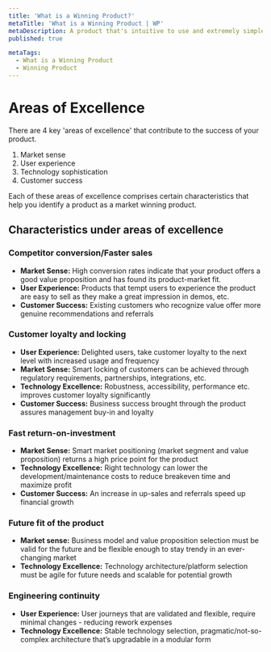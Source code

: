 ```yaml
---
title: 'What is a Winning Product?'
metaTitle: 'What is a Winning Product | WP'
metaDescription: A product that's intuitive to use and extremely simple to understand is a market winner. Is there a greater validation for a product than its users? That’s why, to build a winning product you require much more than engineering excellence.
published: true

metaTags:
  - What is a Winning Product
  - Winning Product
---
```

# Areas of Excellence
There are 4 key 'areas of excellence' that contribute to the success of your product.
1.	Market sense
2.	User experience
3.	Technology sophistication
4.	Customer success

Each of these areas of excellence comprises certain characteristics that help you identify a product as a market winning product.

## Characteristics under areas of excellence 
### Competitor conversion/Faster sales
-	**Market Sense:** High conversion rates indicate that your product offers a good value proposition and has found its product-market fit.
-	**User Experience:** Products that tempt users to experience the product are easy to sell as they make a great impression in demos, etc.
-	**Customer Success:** Existing customers who recognize value offer more genuine recommendations and referrals


### Customer loyalty and locking
-	**User Experience:** Delighted users, take customer loyalty to the next level with increased usage and frequency
-	**Market Sense:** Smart locking of customers can be achieved through regulatory requirements, partnerships, integrations, etc.
-	**Technology Excellence:** Robustness, accessibility, performance etc. improves customer loyalty significantly
-	**Customer Success:** Business success brought through the product assures management buy-in and loyalty


### Fast return-on-investment
-	**Market Sense:** Smart market positioning (market segment and value proposition) returns a high price point for the product
-	**Technology Excellence:** Right technology can lower the development/maintenance costs to reduce breakeven time and maximize profit
-	**Customer Success:** An increase in up-sales and referrals speed up financial growth


### Future fit of the product
-	**Market sense:** Business model and value proposition selection must be valid for the future and be flexible enough to stay trendy in an ever-changing market
-	**Technology Excellence:** Technology architecture/platform selection must be agile for future needs and scalable for potential growth


### Engineering continuity
-	**User Experience:** User journeys that are validated and flexible, require minimal changes - reducing rework expenses
-	**Technology Excellence:** Stable technology selection, pragmatic/not-so-complex architecture that’s upgradable in a modular form

